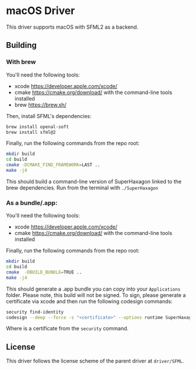 # macOS Driver

This driver supports macOS with SFML2 as a backend.

## Building

### With brew

You'll need the following tools:

 * xcode https://developer.apple.com/xcode/
 * cmake https://cmake.org/download/ with the command-line tools installed
 * brew https://brew.sh/

Then, install SFML's dependencies:

```bash
brew install openal-soft
brew install sfml@2
```

Finally, run the following commands from the repo root:

```bash
mkdir build
cd build
cmake -DCMAKE_FIND_FRAMEWORK=LAST ..
make -j4
```

This should build a command-line version of SuperHaxagon linked to the brew dependencies.
Run from the terminal with `./SuperHaxagon`

### As a bundle/.app:

You'll need the following tools:

* xcode https://developer.apple.com/xcode/
* cmake https://cmake.org/download/ with the command-line tools installed

Finally, run the following commands from the repo root:

```bash
mkdir build
cd build
cmake  -DBUILD_BUNDLE=TRUE ..
make -j4
```

This should generate a .app bundle you can copy into your `Applications` folder. 
Please note, this build will not be signed. To sign, please generate a certificate
via xcode and then run the following codesign commands:

```bash
security find-identity
codesign --deep --force -s "<certificate>" --options runtime SuperHaxagon.app -v
```

Where <certificate> is a certificate from the `security` command.

## License

This driver follows the license scheme of the parent driver at `driver/SFML`.
